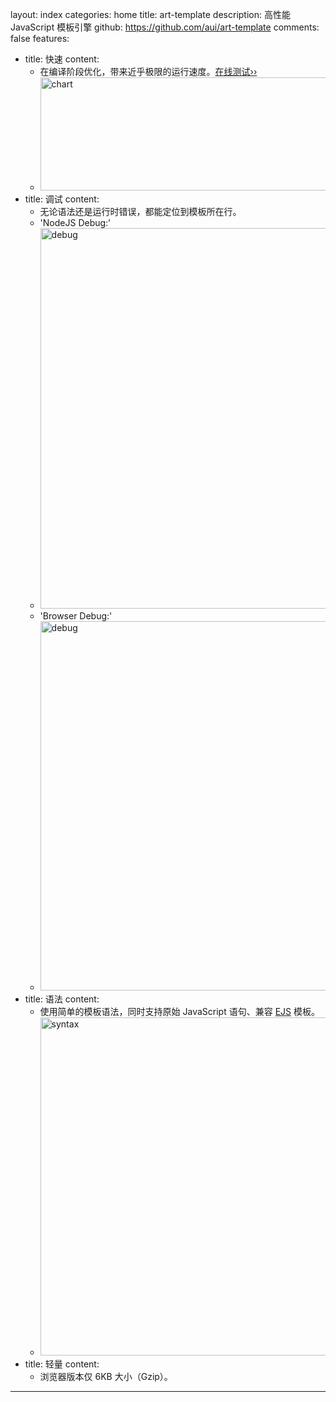 layout: index
categories: home
title: art-template
description: 高性能 JavaScript 模板引擎
github: https://github.com/aui/art-template
comments: false
features:
- title: 快速
  content: 
  - 在编译阶段优化，带来近乎极限的运行速度。<a href="../rendering-test/">在线测试››</a>
  - <img width="884" height="181" srcset="${theme.root}images/chart@2x.png 2x" src="${theme.root}images/chart.png"
        alt="chart">
- title: 调试
  content: 
  - 无论语法还是运行时错误，都能定位到模板所在行。
  - 'NodeJS Debug:'
  - <img width="884" height="609" srcset="${theme.root}images/node-debug@2x.png 2x" src="${theme.root}images/node-debug.png"
        alt="debug">
  - 'Browser Debug:'
  - <img width="884" height="591" srcset="${theme.root}images/web-debug@2x.png 2x" src="${theme.root}images/web-debug.png"
        alt="debug">
- title: 语法
  content:
  - 使用简单的模板语法，同时支持原始 JavaScript 语句、兼容 <a href="http://ejs.co">EJS</a> 模板。
  - <img width="912" height="541" srcset="${theme.root}images/syntax@2x.png 2x" src="${theme.root}images/syntax.png" alt="syntax">
- title: 轻量
  content:
  - 浏览器版本仅 6KB 大小（Gzip）。
---
